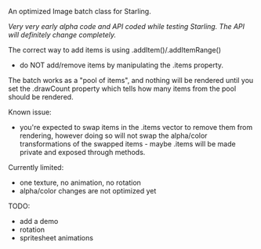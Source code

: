 An optimized Image batch class for Starling.

*Very very early alpha code and API coded while testing Starling. 
The API will definitely change completely.*

The correct way to add items is using .addItem()/.addItemRange() 
- do NOT add/remove items by manipulating the .items property.

The batch works as a "pool of items", and nothing will be rendered until you set the .drawCount 
property which tells how many items from the pool should be rendered.

Known issue:
- you're expected to swap items in the .items vector to remove them from rendering, however doing so will 
not swap the alpha/color transformations of the swapped items - maybe .items will be made private and 
exposed through methods.

Currently limited:
- one texture, no animation, no rotation
- alpha/color changes are not optimized yet

TODO:
- add a demo
- rotation
- spritesheet animations

